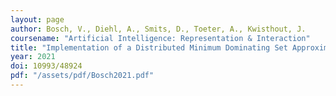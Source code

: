 ```yaml
---
layout: page
author: Bosch, V., Diehl, A., Smits, D., Toeter, A., Kwisthout, J.
coursename: "Artificial Intelligence: Representation & Interaction"
title: "Implementation of a Distributed Minimum Dominating Set Approximation Algorithm in a Spiking Neural Network"
year: 2021
doi: 10993/48924
pdf: "/assets/pdf/Bosch2021.pdf"
---
```

